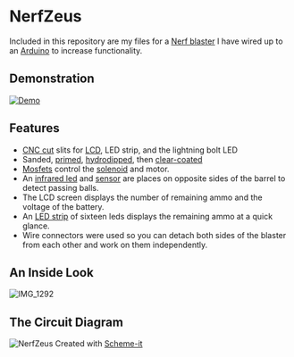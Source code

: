 # NerfZeus
Included in this repository are my files for a [Nerf blaster](https://www.amazon.com/Nerf-Rival-Zeus-MXV-1200-Blaster/dp/B00VX9F5G6?th=1) I have wired up to an [Arduino](https://store-usa.arduino.cc/products/arduino-nano/) to increase functionality.
## Demonstration
[![Demo](https://i.ytimg.com/an_webp/XO_tAWx22Ko/mqdefault_6s.webp?du=3000&sqp=CNiX_pQG&rs=AOn4CLAQA97Ns1yjOhDexaoklIAAUpg8sg)](https://www.youtube.com/watch?v=XO_tAWx22Ko)
## Features
* [CNC cut](https://www.youtube.com/shorts/z72jtO_NJdo) slits for [LCD](https://www.youtube.com/watch?v=qvk_KqMDpkA), LED strip, and the lightning bolt LED
* Sanded, [primed](https://www.amazon.com/gp/product/B0876DM8L8/ref=ppx_yo_dt_b_search_asin_title?ie=UTF8&psc=1), [hydrodipped](https://www.youtube.com/watch?v=PM9zkxGlZ6o), then [clear-coated](https://www.amazon.com/gp/product/B006ZLQKQG/ref=ppx_yo_dt_b_search_asin_title?ie=UTF8&th=1)
* [Mosfets](https://www.amazon.com/High-Power-Transistor-Adjustment-Electronic-Brightness/dp/B0952LQRTZ/ref=sr_1_8?crid=1AJKS5UCQZRH9&keywords=arduino+mosfet&qid=1654103866&s=electronics&sprefix=arduino+mosfet%2Celectronics%2C65&sr=1-8) control the [solenoid](https://www.amazon.com/0530-Frame-Solenoid-Electromagnet-Stroke/dp/B07K35L4TH/ref=asc_df_B07K35L4TH/?tag=hyprod-20&linkCode=df0&hvadid=343955653419&hvpos=&hvnetw=g&hvrand=13716584401319201639&hvpone=&hvptwo=&hvqmt=&hvdev=c&hvdvcmdl=&hvlocint=&hvlocphy=1018095&hvtargid=pla-733922966132&psc=1&tag=&ref=&adgrpid=70729713273&hvpone=&hvptwo=&hvadid=343955653419&hvpos=&hvnetw=g&hvrand=13716584401319201639&hvqmt=&hvdev=c&hvdvcmdl=&hvlocint=&hvlocphy=1018095&hvtargid=pla-733922966132) and motor.
* An [infrared led](https://www.digikey.com/en/products/detail/qt-brightek-qtb/QBLP653-IR3/5299229?s=N4IgTCBcDaII4CMA2AHAbAVgMwFoCSASliALoC%2BQA) and [sensor](https://www.digikey.com/en/products/detail/vishay-semiconductor-opto-division/TSOP18456/8556536?utm_adgroup=Temperature%20Sensors%20-%20NTC%20Thermistors&utm_source=google&utm_medium=cpc&utm_campaign=Shopping_Product_Sensors%2C%20Transducers_NEW&utm_term=&utm_content=Temperature%20Sensors%20-%20NTC%20Thermistors&gclid=Cj0KCQjwnNyUBhCZARIsAI9AYlEBhRqWYb9Gbd37PVzR86RHP54eGQX1h0B9IgQUE2Ub4C6oELgv0usaAl-KEALw_wcB) are places on opposite sides of the barrel to detect passing balls.
* The LCD screen displays the number of remaining ammo and the voltage of the battery.
* An [LED strip](https://www.amazon.com/dp/B08ZHCQS8P/ref=cm_sw_r_api_i_QF52V4BFF7XM3XWEKZ2G?_encoding=UTF8&psc=1) of sixteen leds displays the remaining ammo at a quick glance.
* Wire connectors were used so you can detach both sides of the blaster from each other and work on them independently.
## An Inside Look
![IMG_1292](https://user-images.githubusercontent.com/38081126/171744862-f3e241a3-c5aa-4f69-950c-b522cd44957e.jpg)
## The Circuit Diagram
![NerfZeus](https://user-images.githubusercontent.com/38081126/204065238-d8e3e0cc-a476-4bd4-b194-73e361c17eeb.png)
Created with [Scheme-it](https://www.digikey.com/schemeit/project/)
